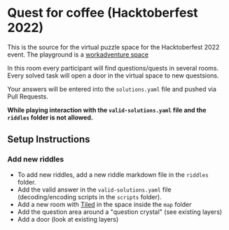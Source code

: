 # Quest for coffee (Hacktoberfest 2022)

This is the source for the virtual puzzle space for the Hacktoberfest 2022 event.
The playground is a [workadventure space](https://play.workadventu.re/_/global/poeschl.github.io/space-riddles/map/Space-Riddles.json)

In this room every participant will find questions/quests in several rooms.
Every solved task will open a door in the virtual space to new questsions.

Your answers will be entered into the `solutions.yaml` file and pushed via Pull Requests.

**While playing interaction with the `valid-solutions.yaml` file and the `riddles` folder is not allowed.**

## Setup Instructions

### Add new riddles

* To add new riddles, add a new riddle markdown file in the `riddles` folder.
* Add the valid answer in the `valid-solutions.yaml` file (decoding/encoding scripts in the `scripts` folder).
* Add a new room with [Tiled](https://www.mapeditor.org/) in the space inside the `map` folder
* Add the question area around a "question crystal" (see existing layers)
* Add a door (look at existing layers)
